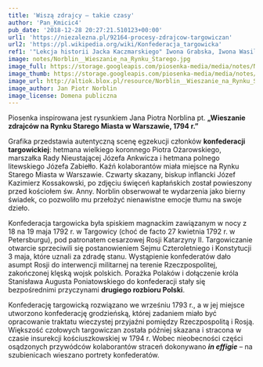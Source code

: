 ```yaml
---
title: 'Wiszą zdrajcy – takie czasy'
author: 'Pan_Kmicic4'
pub_date: '2018-12-28 20:27:21.510123+00:00'
url1: 'https://niezalezna.pl/92164-procesy-zdrajcow-targowiczan'
url2: 'https://pl.wikipedia.org/wiki/Konfederacja_targowicka'
ref1: '"Lekcja historii Jacka Kaczmarskiego" Iwona Grabska, Iwona Wasilewska'
image: notes/Norblin__Wieszanie_na_Rynku_Starego.jpg
image_full: https://storage.googleapis.com/piosenka-media/media/notes/Norblin__Wieszanie_na_Rynku_Starego.jpg
image_thumb: https://storage.googleapis.com/piosenka-media/media/notes/Norblin__Wieszanie_na_Rynku_Starego.jpg.0x300_q85_upscale.jpg
image_url: http://altiok.blox.pl/resource/Norblin__Wieszanie_na_Rynku_Starego.jpg
image_author: Jan Piotr Norblin
image_license: Domena publiczna
---
```


Piosenka inspirowana jest rysunkiem Jana Piotra Norblina pt. **„Wieszanie zdrajców na Rynku Starego Miasta w Warszawie, 1794 r.”**

Grafika przedstawia autentyczną scenę egzekucji członków **konfederacji targowickiej**: hetmana wielkiego koronnego Piotra Ożarowskiego, marszałka Rady Nieustającej Józefa Ankwicza i hetmana polnego litewskiego Józefa Zabiełło. Kaźń kolaborantów miała miejsce na Rynku Starego Miasta w Warszawie. Czwarty skazany, biskup inflancki Józef Kazimierz Kossakowski, po zdjęciu święceń kapłańskich został powieszony przed kościołem św. Anny. Norblin obserwował te wydarzenia jako bierny świadek, co pozwoliło mu przełożyć nienawistne emocje tłumu na swoje dzieło.

Konfederacja targowicka była spiskiem magnackim zawiązanym w nocy z 18 na 19 maja 1792 r. w Targowicy \(choć de facto 27 kwietnia 1792 r. w Petersburgu\), pod patronatem cesarzowej Rosji Katarzyny II. Targowiczanie otwarcie sprzeciwili się postanowieniem Sejmu Czteroletniego i Konstytucji 3 maja, które uznali za zdradę stanu. Wystąpienie konfederatów dało asumpt Rosji do interwencji militarnej na terenie Rzeczpospolitej, zakończonej klęską wojsk polskich. Porażka Polaków i dołączenie króla Stanisława Augusta Poniatowskiego do konfederacji stały się bezpośrednimi przyczynami **drugiego rozbioru Polski**.

Konfederację targowicką rozwiązano we wrześniu 1793 r., a w jej miejsce utworzono konfederację grodzieńską, której zadaniem miało być opracowanie traktatu wieczystej przyjaźni pomiędzy Rzeczpospolitą i Rosją. Większość czołowych targowiczan została później skazana i stracona w czasie insurekcji kościuszkowskiej w 1794 r. Wobec nieobecności części osądzonych przywódców kolaborantów straceń dokonywano _**in effigie** –_ na szubienicach wieszano portrety konfederatów.